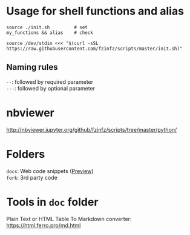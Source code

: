 # Usage for shell functions and alias
    source ./init.sh         # set
    my_functions && alias    # check

    source /dev/stdin <<< "$(curl -sSL https://raw.githubusercontent.com/fzinfz/scripts/master/init.sh)"

## Naming rules
`--`: followed by required parameter  
`---`: followed by optional parameter

# nbviewer
http://nbviewer.jupyter.org/github/fzinfz/scripts/tree/master/python/

# Folders
`docs`: Web code snippets ([Preview](https://html.ferro.pro/))  
`fork`: 3rd party code  

# Tools in `doc` folder
Plain Text or HTML Table To Markdown converter: https://html.ferro.pro/md.html

